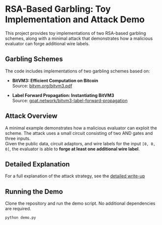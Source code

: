 # RSA-Based Garbling: Toy Implementation and Attack Demo

This project provides toy implementations of two RSA-based garbling schemes, along with a minimal attack that demonstrates how a malicious evaluator can forge additional wire labels.

## Garbling Schemes

The code includes implementations of two garbling schemes based on:

- **BitVM3: Efficient Computation on Bitcoin**  
  Source: [bitvm.org/bitvm3.pdf](https://bitvm.org/bitvm3.pdf)

- **Label Forward Propagation: Instantiating BitVM3**  
  Source: [goat.network/bitvm3-label-forward-propagation](https://www.goat.network/bitvm3-label-forward-propagation)

## Attack Overview

A minimal example demonstrates how a malicious evaluator can exploit the scheme. The attack uses a small circuit consisting of two AND gates and three inputs.  
Given the public data, circuit adaptors, and wire labels for the input `[0, 0, 0]`, the evaluator is able to **forge at least one additional wire label**.

## Detailed Explanation

For a full explanation of the attack strategy, see the [detailed write-up](https://fairgate.io/files/bitvm3-sec.pdf)

## Running the Demo

Clone the repository and run the demo script. No additional dependencies are required.

```bash
python demo.py
